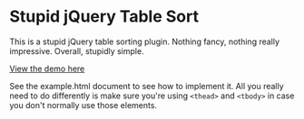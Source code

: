 Stupid jQuery Table Sort
========================

This is a stupid jQuery table sorting plugin. Nothing fancy, nothing really
impressive. Overall, stupidly simple.

[View the demo here](http://joequery.github.com/Stupid-Table-Plugin/)

See the example.html document to see how to implement it. All you really
need to do differently is make sure you're using ```<thead>``` and 
```<tbody>``` in case you don't normally use those elements.

